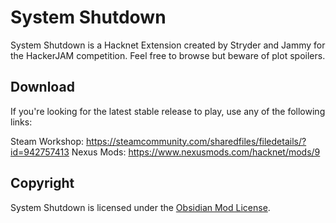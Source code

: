 # System Shutdown
System Shutdown is a Hacknet Extension created by Stryder and Jammy for the HackerJAM competition. Feel free to browse but beware of plot spoilers.

## Download
If you're looking for the latest stable release to play, use any of the following links:  

Steam Workshop: https://steamcommunity.com/sharedfiles/filedetails/?id=942757413
Nexus Mods: https://www.nexusmods.com/hacknet/mods/9

## Copyright
System Shutdown is licensed under the [Obsidian Mod License](LICENSE.txt).
